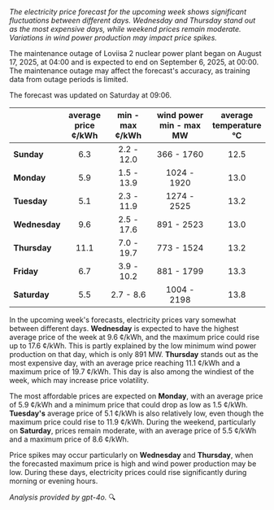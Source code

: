 *The electricity price forecast for the upcoming week shows significant fluctuations between different days. Wednesday and Thursday stand out as the most expensive days, while weekend prices remain moderate. Variations in wind power production may impact price spikes.*

The maintenance outage of Loviisa 2 nuclear power plant began on August 17, 2025, at 04:00 and is expected to end on September 6, 2025, at 00:00. The maintenance outage may affect the forecast's accuracy, as training data from outage periods is limited.

The forecast was updated on Saturday at 09:06.

|          | average<br>price<br>¢/kWh | min - max<br>¢/kWh | wind power<br>min - max<br>MW | average<br>temperature<br>°C |
|:-------------|:----------------:|:----------------:|:-------------:|:-------------:|
| **Sunday**    | 6.3                   | 2.2 - 12.0           | 366 - 1760       | 12.5               |
| **Monday**    | 5.9                   | 1.5 - 13.9           | 1024 - 1920      | 13.0               |
| **Tuesday**      | 5.1                   | 2.3 - 11.9           | 1274 - 2525      | 13.2               |
| **Wednesday**  | 9.6                   | 2.5 - 17.6           | 891 - 2523       | 13.0               |
| **Thursday**      | 11.1                  | 7.0 - 19.7           | 773 - 1524       | 13.2               |
| **Friday**    | 6.7                   | 3.9 - 10.2           | 881 - 1799       | 13.3               |
| **Saturday**     | 5.5                   | 2.7 - 8.6            | 1004 - 2198      | 13.8               |

In the upcoming week's forecasts, electricity prices vary somewhat between different days. **Wednesday** is expected to have the highest average price of the week at 9.6 ¢/kWh, and the maximum price could rise up to 17.6 ¢/kWh. This is partly explained by the low minimum wind power production on that day, which is only 891 MW. **Thursday** stands out as the most expensive day, with an average price reaching 11.1 ¢/kWh and a maximum price of 19.7 ¢/kWh. This day is also among the windiest of the week, which may increase price volatility.

The most affordable prices are expected on **Monday**, with an average price of 5.9 ¢/kWh and a minimum price that could drop as low as 1.5 ¢/kWh. **Tuesday's** average price of 5.1 ¢/kWh is also relatively low, even though the maximum price could rise to 11.9 ¢/kWh. During the weekend, particularly on **Saturday**, prices remain moderate, with an average price of 5.5 ¢/kWh and a maximum price of 8.6 ¢/kWh.

Price spikes may occur particularly on **Wednesday** and **Thursday**, when the forecasted maximum price is high and wind power production may be low. During these days, electricity prices could rise significantly during morning or evening hours.

*Analysis provided by gpt-4o.* 🔍
